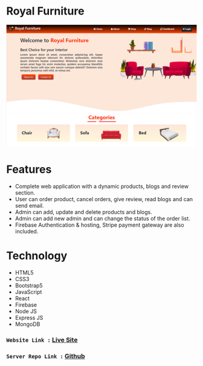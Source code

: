 # Royal Furniture 
![alt text](./src/image/home-page.png)

# Features 
- Complete web application with a dynamic products, blogs and review section.
- User can order product, cancel orders, give review, read blogs and can send email.
- Admin can add, update and delete products and blogs.
- Admin can add new admin and can change the status of the order list.
- Firebase Authentication & hosting, Stripe payment gateway are also included. 

# Technology
- HTML5
- CSS3
- Bootstrap5
- JavaScript
- React 
- Firebase
- Node JS
- Express JS
- MongoDB

###  `Website Link :` [Live Site](https://royal-furniture-6905b.firebaseapp.com/)
###  `Server Repo Link :` [Github](https://github.com/naeemmahmud70/Royal-furniture-server)
